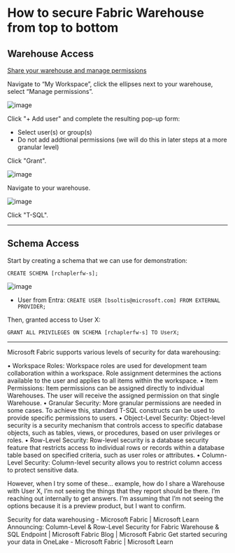 # How to secure Fabric Warehouse from top to bottom

## Warehouse Access
[Share your warehouse and manage permissions](https://learn.microsoft.com/en-us/fabric/data-warehouse/share-warehouse-manage-permissions)

Navigate to “My Workspace”, click the ellipses next to your warehouse, select “Manage permissions”.

![image](https://github.com/richchapler/AzureSolutions/assets/44923999/eedeb6e0-6154-4ba8-9cb2-1a67d8ddb991)

Click "+ Add user" and complete the resulting pop-up form:
* Select user(s) or group(s)
* Do not add addtional permissions (we will do this in later steps at a more granular level)

Click "Grant".

![image](https://github.com/richchapler/AzureSolutions/assets/44923999/e455b831-8590-4d0a-81d1-540673cdaf28)

Navigate to your warehouse.

![image](https://github.com/richchapler/AzureSolutions/assets/44923999/5b61e39b-b8d7-4bc1-b95d-e0fac6174d40)

 Click "T-SQL".

-----

## Schema Access

Start by creating a schema that we can use for demonstration:

```
CREATE SCHEMA [rchaplerfw-s];
```

![image](https://github.com/richchapler/AzureSolutions/assets/44923999/07eb8453-c705-4359-b6a6-e481b4db6ca7)


* User from Entra: `CREATE USER [bsoltis@microsoft.com] FROM EXTERNAL PROVIDER;`

Then, granted access to User X:
```
GRANT ALL PRIVILEGES ON SCHEMA [rchaplerfw-s] TO UserX;
```

-----

Microsoft Fabric supports various levels of security for data warehousing:

•	Workspace Roles: Workspace roles are used for development team collaboration within a workspace. Role assignment determines the actions available to the user and applies to all items within the workspace.
•	Item Permissions: Item permissions can be assigned directly to individual Warehouses. The user will receive the assigned permission on that single Warehouse.
•	Granular Security: More granular permissions are needed in some cases. To achieve this, standard T-SQL constructs can be used to provide specific permissions to users.
•	Object-Level Security: Object-level security is a security mechanism that controls access to specific database objects, such as tables, views, or procedures, based on user privileges or roles.
•	Row-Level Security: Row-level security is a database security feature that restricts access to individual rows or records within a database table based on specified criteria, such as user roles or attributes.
•	Column-Level Security: Column-level security allows you to restrict column access to protect sensitive data.

However, when I try some of these… example, how do I share a Warehouse with User X, I’m not seeing the things that they report should be there.
I’m reaching out internally to get answers. I’m assuming that I’m not seeing the options because it is a preview product, but I want to confirm.

Security for data warehousing - Microsoft Fabric | Microsoft Learn
Announcing: Column-Level &amp; Row-Level Security for Fabric Warehouse &amp; SQL Endpoint | Microsoft Fabric Blog | Microsoft Fabric
Get started securing your data in OneLake - Microsoft Fabric | Microsoft Learn
